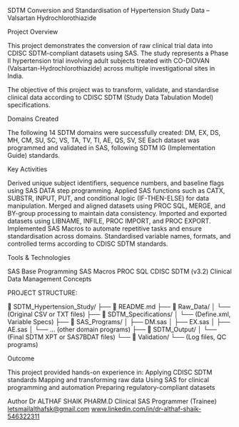 SDTM Conversion and Standardisation of Hypertension Study Data – Valsartan Hydrochlorothiazide

Project Overview

This project demonstrates the conversion of raw clinical trial data into CDISC SDTM-compliant datasets using SAS.
The study represents a Phase II hypertension trial involving adult subjects treated with CO-DIOVAN (Valsartan-Hydrochlorothiazide) across multiple investigational sites in India.

The objective of this project was to transform, validate, and standardise clinical data according to CDISC SDTM (Study Data Tabulation Model) specifications.


Domains Created

The following 14 SDTM domains were successfully created:
DM, EX, DS, MH, CM, SU, SC, VS, TA, TV, TI, AE, QS, SV, SE
Each dataset was programmed and validated in SAS, following SDTM IG (Implementation Guide) standards.


Key Activities

Derived unique subject identifiers, sequence numbers, and baseline flags using SAS DATA step programming.
Applied SAS functions such as CATX, SUBSTR, INPUT, PUT, and conditional logic (IF-THEN-ELSE) for data manipulation.
Merged and aligned datasets using PROC SQL, MERGE, and BY-group processing to maintain data consistency.
Imported and exported datasets using LIBNAME, INFILE, PROC IMPORT, and PROC EXPORT.
Implemented SAS Macros to automate repetitive tasks and ensure standardisation across domains.
Standardised variable names, formats, and controlled terms according to CDISC SDTM standards.


Tools & Technologies

SAS Base Programming
SAS Macros
PROC SQL
CDISC SDTM (v3.2)
Clinical Data Management Concepts


PROJECT STRUCTURE:

📁 SDTM_Hypertension_Study/
├── 📄 README.md
├── 📂 Raw_Data/
│   └── (Original CSV or TXT files)
├── 📂 SDTM_Specifications/
│   └── (Define.xml, Variable Specs)
├── 📂 SAS_Programs/
│   ├── DM.sas
│   ├── EX.sas
│   ├── AE.sas
│   └── ... (other domain programs)
├── 📂 SDTM_Output/
│   └── (Final SDTM XPT or SAS7BDAT files)
└── 📂 Validation/
    └── (Log files, QC programs)



Outcome

This project provided hands-on experience in:
Applying CDISC SDTM standards
Mapping and transforming raw data
Using SAS for clinical programming and automation
Preparing regulatory-compliant datasets



Author
Dr ALTHAF SHAIK 
PHARM.D
Clinical SAS Programmer (Trainee)
letsmailalthafsk@gmail.com
www.linkedin.com/in/dr-althaf-shaik-546322311
